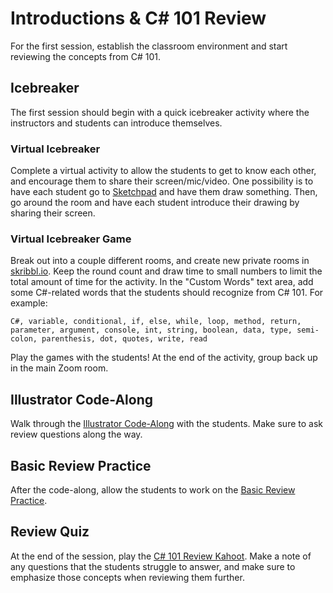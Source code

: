 # <span>Introductions & C# 101 Review</span>
For the first session, establish the classroom environment and start reviewing the concepts from C# 101.

## Icebreaker
The first session should begin with a quick icebreaker activity where the instructors and students can introduce themselves.

### Virtual Icebreaker
Complete a virtual activity to allow the students to get to know each other, and encourage them to share their screen/mic/video. One possibility is to have each student go to [Sketchpad](https://sketch.io/sketchpad/) and have them draw something. Then, go around the room and have each student introduce their drawing by sharing their screen.

### Virtual Icebreaker Game
Break out into a couple different rooms, and create new private rooms in [skribbl.io](https://skribbl.io). Keep the round count and draw time to small numbers to limit the total amount of time for the activity. In the "Custom Words" text area, add some C#-related words that the students should recognize from C# 101. For example:

```
C#, variable, conditional, if, else, while, loop, method, return, parameter, argument, console, int, string, boolean, data, type, semi-colon, parenthesis, dot, quotes, write, read
```

Play the games with the students! At the end of the activity, group back up in the main Zoom room.

## Illustrator Code-Along
Walk through the [Illustrator Code-Along](IllustratorCodeAlong.md) with the students. Make sure to ask review questions along the way.

## Basic Review Practice
After the code-along, allow the students to work on the [Basic Review Practice](BasicReviewPractice.md).

## Review Quiz
At the end of the session, play the [C# 101 Review Kahoot](https://create.kahoot.it/share/bb385c52-cb21-414b-8a66-ac27a468bf30). Make a note of any questions that the students struggle to answer, and make sure to emphasize those concepts when reviewing them further.